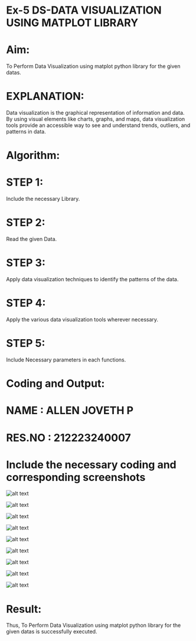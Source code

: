# Ex-5  DS-DATA VISUALIZATION USING MATPLOT LIBRARY

# Aim:
  To Perform Data Visualization using matplot python library for the given datas.

# EXPLANATION:
Data visualization is the graphical representation of information and data. By using visual elements like charts, graphs, and maps, data visualization tools provide an accessible way to see and understand trends, outliers, and patterns in data.

# Algorithm:
# STEP 1:
  Include the necessary Library.

# STEP 2:
  Read the given Data.

# STEP 3:
  Apply data visualization techniques to identify the patterns of the data.

# STEP 4:
  Apply the various data visualization tools wherever necessary.

# STEP 5:
  Include Necessary parameters in each functions.

# Coding and Output:
# NAME : ALLEN JOVETH P
# RES.NO : 212223240007
# Include the necessary coding and corresponding screenshots

![alt text](U5-1.png)

![alt text](U5-2.png)

![alt text](U5-3.png)

![alt text](U5-4.png)

![alt text](U5-5.png)

![alt text](U5-6.png)

![alt text](U5-7.png)

![alt text](U5-8.png)

![alt text](U5-9.png)

# Result:
 Thus, To Perform Data Visualization using matplot python library for the given datas is successfully executed.
